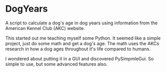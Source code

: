 # DogYears
A script to calculate a dog's age in dog years using information from the American Kennel Club (AKC) website.

This started out me teaching myself some Python.  It seemed like a simple project, just
do some math and get a dog's age. The math uses the AKCs research in how a dog ages 
throughout it's life compared to humans.

I wondered about putting it in a GUI and discovered PySimpmleGui. So simple to use, but
some advanced features also.

